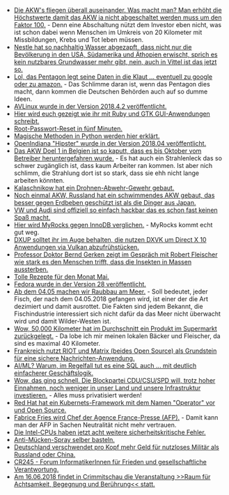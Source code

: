 * [Die AKW's fliegen überall auseinander. Was macht man? Man erhöht die Höchstwerte damit das AKW ja nicht abgeschaltet werden muss um den Faktor 100.](http://www.sonnenseite.com/de/politik/schweizer-atomaufsicht-will-akw-betreibern-erlauben-europas-bevoelkerung-100fach-hoeher-radioaktiv-zu-bestrahlen.html) - Denn eine Abschaltung nützt dem Investor eben nicht, was ist schon dabei wenn Menschen im Umkreis von 20 Kilometer mit Missbildungen, Krebs und Tot leben müssen.
* [Nestle hat so nachhaltig Wasser abgezapft, dass nicht nur die Bevölkerung in den USA, Südamerika und Äthopien erwischt, sprich es kein nutzbares Grundwasser mehr gibt, nein, auch in Vittel ist das jetzt so.](https://blog.fefe.de/?ts=a4188dc5)
* [Lol, das Pentagon legt seine Daten in die Klaut ... eventuell zu google oder zu amazon.](https://blog.fefe.de/?ts=a41893a6) - Das Schlimme daran ist, wenn das Pentagon dies macht, dann kommen die Deutschen Behörden auch auf so dumme Ideen.
* [AVLinux wurde in der Version 2018.4.2 veröffentlicht.](https://www.pro-linux.de/news/1/25848/av-linux-201842-vorgestellt.html)
* [Hier wird euch gezeigt wie ihr mit Ruby und GTK GUI-Anwendungen schreibt.](https://opensource.com/article/18/4/creating-linux-desktop-application-ruby)
* [Root-Passwort-Reset in fünf Minuten.](https://opensource.com/article/18/4/reset-lost-root-password)
* [Magische Methoden in Python werden hier erklärt.](https://opensource.com/article/18/4/elegant-solutions-everyday-python-problems)
* [OpenIndiana "Hipster" wurde in der Version 2018.04 veröffentlicht.](https://www.pro-linux.de/news/1/25847/neuer-schnappschuss-openindiana-hipster-201804.html)
* [Das AKW Doel 1 in Belgien ist so kaputt, dass es bis Oktober vom Betreiber heruntergefahren wurde.](https://blog.fefe.de/?ts=a41816b1) - Es hat auch ein Strahlenleck das so schwer zugänglich ist, dass kaum Arbeiter ran kommen. Ist aber nich schlimm, die Strahlung dort ist so stark, dass sie ehh nicht lange arbeiten könnten.
* [Kalaschnikow hat ein Drohnen-Abwehr-Gewehr gebaut.](https://blog.fefe.de/?ts=a416daa1)
* [Noch einmal AKW, Russland hat ein schwimmendes AKW gebaut, das besser gegen Erdbeben geschützt ist als die Dinger aus Japan.](https://blog.fefe.de/?ts=a416d92f)
* [VW und Audi sind offiziell so einfach hackbar das es schon fast keinen Spaß macht.](https://blog.fefe.de/?ts=a4196bf3)
* [Hier wird MyRocks gegen InnoDB verglichen.](https://www.percona.com/blog/2018/04/30/a-look-at-myrocks-performance/) - MyRocks kommt echt gut weg.
* [DXUP solltet ihr im Auge behalten, die nutzen DXVK um Direct X 10 Anwendungen via Vulkan abzufrühstücken.](https://www.phoronix.com/scan.php?page=news_item&px=DXUP-D3D10-D3D11-Vulkan)
* [Professor Doktor Bernd Gerken zeigt im Gespräch mit Robert Fleischer wie stark es den Menschen trifft, dass die Insekten in Massen aussterben.](http://www.welt-im-wandel.tv/video/der-stille-tod-der-insekten-und-die-katastrophalen-auswirkungen-auf-die-menschheit/)
* [Tolle Rezepte für den Monat Mai.](https://www.smarticular.net/regional-saisonal-kochen-rezepte-mai/)
* [Fedora wurde in der Version 28 veröffentlicht.](https://lwn.net/Articles/753208)
* [Ab dem 04.05 machen wir Raubbau am Meer.](http://www.sonnenseite.com/de/umwelt/ende-der-ueberfischung-der-meere-nicht-in-sicht.html) - Soll bedeutet, jeder Fisch, der nach dem 04.05.2018 gefangen wird, ist einer der die Art dezimiert und damit ausrottet. Die Fakten sind jedem Bekannt, die Fischindustrie interessiert sich nicht dafür da das Meer nicht überwacht wird und damit Wilder-Westen ist.
* [Wow, 50,000 Kilometer hat im Durchschnitt ein Produkt im Supermarkt zurückgelegt.](https://netzfrauen.org/2018/05/02/lebensmittel-4/) - Da lobe ich mir meinen lokalen Bäcker und Fleischer, da sind es maximal 40 Kilometer.
* [Frankreich nutzt RIOT und Matrix (beides Open Source) als Grundstein für eine sichere Nachrichten-Anwendung.](https://matrix.org/blog/2018/04/26/matrix-and-riot-confirmed-as-the-basis-for-frances-secure-instant-messenger-app/)
* [AI/ML? Warum, im Regelfall tut es eine SQL auch ... mit deutlich einfacherer Geschäftslogik.](https://threadreaderapp.com/thread/987602838594445312.html)
* [Wow, das ging schnell. Die Blockpartei CDU/CSU/SPD will, trotz hoher Einnahmen, noch weniger in unser Land und unsere Infrastruktur investieren.](https://blog.fefe.de/?ts=a417aad6) - Alles muss privatisiert werden!
* [Red Hat hat ein Kubernets-Framework mit dem Namen "Operator" vor und Open Source.](https://www.pro-linux.de/news/1/25856/red-hat-stellt-operator-framework-f%C3%BCr-kubernetes-vor.html)
* [Fabrice Fries wird Chef der Agence France-Presse (AFP).](http://www.neopresse.com/medien/der-neue-chef-von-agence-france-presse-afp/) - Damit kann man der AFP in Sachen Neutralität nicht mehr vertrauen.
* [Die Intel-CPUs haben jetzt acht weitere sicherheitskritische Fehler.](https://www.planet3dnow.de/cms/38265-acht-neue-spectre-sicherheitsluecken-in-intel-prozessoren-entdeckt/)
* [Anti-Mücken-Spray selber basteln.](https://www.smarticular.net/anti-muecken-spray-sensible-haut-natuerlich-selber-machen/)
* [Deutschland verschwendet pro Kopf mehr Geld für nutzloses Militär als Russland oder China.](http://www.sonnenseite.com/de/politik/die-weltweiten-ruestungsausgaben-im-vergleich.html)
* [CR245 - Forum InformatikerInnen für Frieden und gesellschaftliche Verantwortung.](https://chaosradio.ccc.de/cr245.html)
* [Am 16.06.2018 findet in Crimmitschau die Veranstaltung >>Raum für Achtsamkeit, Begegnung und Berührung<< statt.](https://bio-erzgebirge.de/wp/?p=14595)
